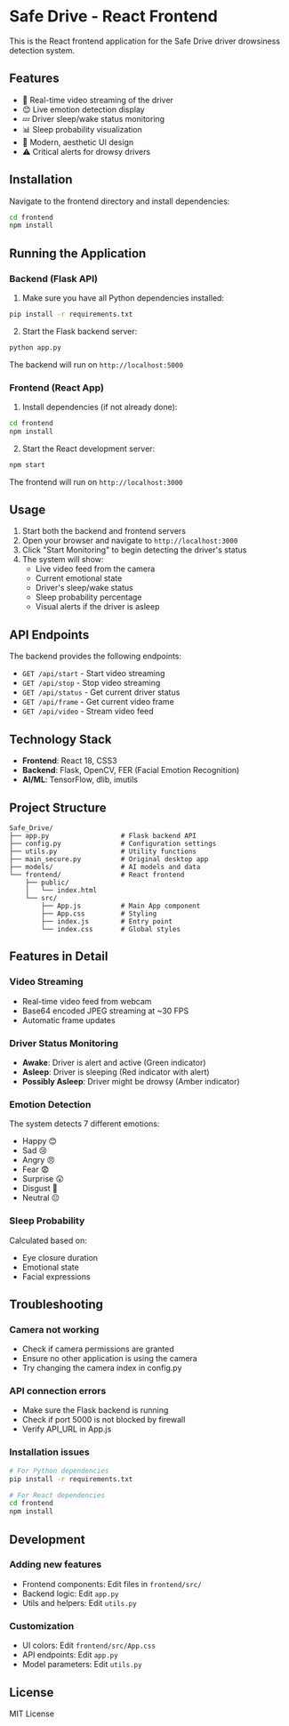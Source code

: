# Safe Drive - React Frontend

This is the React frontend application for the Safe Drive driver drowsiness detection system.

## Features

- 🎥 Real-time video streaming of the driver
- 😊 Live emotion detection display
- 💤 Driver sleep/wake status monitoring
- 📊 Sleep probability visualization
- 🎨 Modern, aesthetic UI design
- ⚠️ Critical alerts for drowsy drivers

## Installation

Navigate to the frontend directory and install dependencies:

```bash
cd frontend
npm install
```

## Running the Application

### Backend (Flask API)

1. Make sure you have all Python dependencies installed:
```bash
pip install -r requirements.txt
```

2. Start the Flask backend server:
```bash
python app.py
```

The backend will run on `http://localhost:5000`

### Frontend (React App)

1. Install dependencies (if not already done):
```bash
cd frontend
npm install
```

2. Start the React development server:
```bash
npm start
```

The frontend will run on `http://localhost:3000`

## Usage

1. Start both the backend and frontend servers
2. Open your browser and navigate to `http://localhost:3000`
3. Click "Start Monitoring" to begin detecting the driver's status
4. The system will show:
   - Live video feed from the camera
   - Current emotional state
   - Driver's sleep/wake status
   - Sleep probability percentage
   - Visual alerts if the driver is asleep

## API Endpoints

The backend provides the following endpoints:

- `GET /api/start` - Start video streaming
- `GET /api/stop` - Stop video streaming
- `GET /api/status` - Get current driver status
- `GET /api/frame` - Get current video frame
- `GET /api/video` - Stream video feed

## Technology Stack

- **Frontend**: React 18, CSS3
- **Backend**: Flask, OpenCV, FER (Facial Emotion Recognition)
- **AI/ML**: TensorFlow, dlib, imutils

## Project Structure

```
Safe_Drive/
├── app.py                  # Flask backend API
├── config.py               # Configuration settings
├── utils.py                # Utility functions
├── main_secure.py          # Original desktop app
├── models/                 # AI models and data
└── frontend/               # React frontend
    ├── public/
    │   └── index.html
    └── src/
        ├── App.js          # Main App component
        ├── App.css         # Styling
        ├── index.js        # Entry point
        └── index.css       # Global styles
```

## Features in Detail

### Video Streaming
- Real-time video feed from webcam
- Base64 encoded JPEG streaming at ~30 FPS
- Automatic frame updates

### Driver Status Monitoring
- **Awake**: Driver is alert and active (Green indicator)
- **Asleep**: Driver is sleeping (Red indicator with alert)
- **Possibly Asleep**: Driver might be drowsy (Amber indicator)

### Emotion Detection
The system detects 7 different emotions:
- Happy 😊
- Sad 😢
- Angry 😠
- Fear 😨
- Surprise 😲
- Disgust 🤢
- Neutral 😐

### Sleep Probability
Calculated based on:
- Eye closure duration
- Emotional state
- Facial expressions

## Troubleshooting

### Camera not working
- Check if camera permissions are granted
- Ensure no other application is using the camera
- Try changing the camera index in config.py

### API connection errors
- Make sure the Flask backend is running
- Check if port 5000 is not blocked by firewall
- Verify API_URL in App.js

### Installation issues
```bash
# For Python dependencies
pip install -r requirements.txt

# For React dependencies
cd frontend
npm install
```

## Development

### Adding new features
- Frontend components: Edit files in `frontend/src/`
- Backend logic: Edit `app.py`
- Utils and helpers: Edit `utils.py`

### Customization
- UI colors: Edit `frontend/src/App.css`
- API endpoints: Edit `app.py`
- Model parameters: Edit `utils.py`

## License

MIT License

